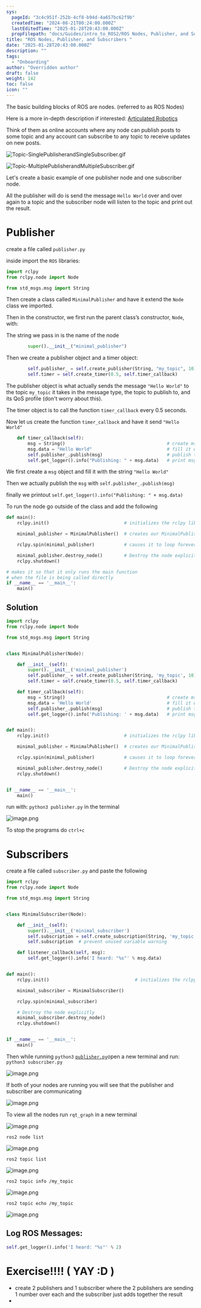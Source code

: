 ```yaml
---
sys:
  pageId: "3c4c951f-252b-4cf8-b94d-4a657bc62f9b"
  createdTime: "2024-08-21T00:24:00.000Z"
  lastEditedTime: "2025-01-28T20:43:00.000Z"
  propFilepath: "docs/Guides/intro_to_ROS2/ROS Nodes, Publisher, and Subscribers .md"
title: "ROS Nodes, Publisher, and Subscribers "
date: "2025-01-28T20:43:00.000Z"
description: ""
tags:
  - "Onboarding"
author: "Overridden author"
draft: false
weight: 142
toc: false
icon: ""
---
```


The basic building blocks of ROS are nodes. (referred to as ROS Nodes)

Here is a more in-depth description if interested: [Articulated Robotics](https://articulatedrobotics.xyz/tutorials/ready-for-ros/ros-overview#2-nodes)

Think of them as online accounts where any node can publish posts to some topic and any account can subscribe to any topic to receive updates on new posts.

![Topic-SinglePublisherandSingleSubscriber.gif](https://docs.ros.org/en/humble/_images/Topic-SinglePublisherandSingleSubscriber.gif)

![Topic-MultiplePublisherandMultipleSubscriber.gif](https://docs.ros.org/en/humble/_images/Topic-MultiplePublisherandMultipleSubscriber.gif)

Let's create a basic example of one publisher node and one subscriber node.

All the publisher will do is send the message `Hello World` over and over again to a topic and the subscriber node will listen to the topic and print out the result.

# Publisher

create a file called `publisher.py` 

inside import the `ROS` libraries:

```python
import rclpy
from rclpy.node import Node

from std_msgs.msg import String
```

Then create a class called `MinimalPublisher` and have it extend the `Node` class we imported.

Then in the constructor, we first run the parent class’s constructor, `Node`, with:

The string we pass in is the name of the node

```python
        super().__init__("minimal_publisher")
```

Then we create a publisher object and a timer object:

```python
        self.publisher_ = self.create_publisher(String, "my_topic", 10)
        self.timer = self.create_timer(0.5, self.timer_callback)
```

The publisher object is what actually sends the message `"Hello World"` to the topic `my_topic` it takes in the message type, the topic to publish to, and its QoS profile (don't worry about this).

The timer object is to call the function `timer_callback` every 0.5 seconds.

Now let us create the function `timer_callback` and have it send `"Hello World"`

```python
    def timer_callback(self):
        msg = String()                                      # create msg object
        msg.data = "Hello World"                            # fill it with data
        self.publisher_.publish(msg)                        # publish the message
        self.get_logger().info("Publishing: " + msg.data)   # print msg
```

We first create a `msg` object and fill it with the string `"Hello World"`

Then we actually publish the `msg` with `self.publisher_.publish(msg)`

finally we printout `self.get_logger().info("Publishing: " + msg.data)`

To run the node go outside of the class and add the following

```python
def main():
    rclpy.init()                            # initializes the rclpy library

    minimal_publisher = MinimalPublisher()  # creates our MinimalPublisher object

    rclpy.spin(minimal_publisher)           # causes it to loop forever

    minimal_publisher.destroy_node()        # Destroy the node explicitly
    rclpy.shutdown()

# makes it so that it only runs the main function
# when the file is being called directly
if __name__ == '__main__': 
    main()
```

## Solution

```python
import rclpy
from rclpy.node import Node

from std_msgs.msg import String


class MinimalPublisher(Node):

    def __init__(self):
        super().__init__('minimal_publisher')
        self.publisher_ = self.create_publisher(String, 'my_topic', 10)
        self.timer = self.create_timer(0.5, self.timer_callback)

    def timer_callback(self):
        msg = String()                                      # create msg object
        msg.data = 'Hello World'                            # fill it with data
        self.publisher_.publish(msg)                        # publish the message
        self.get_logger().info('Publishing: ' + msg.data)   # print msg


def main():
    rclpy.init()                            # initializes the rclpy library

    minimal_publisher = MinimalPublisher()  # creates our MinimalPublisher object

    rclpy.spin(minimal_publisher)           # causes it to loop forever

    minimal_publisher.destroy_node()        # Destroy the node explicitly
    rclpy.shutdown()


if __name__ == '__main__':
    main()
```

run with: `python3 publisher.py` in the terminal

![image.png](https://prod-files-secure.s3.us-west-2.amazonaws.com/d518164a-d88e-44d1-a4ee-3adb3bd8bce0/9214accb-ad5b-44f1-a31c-b3167c59138b/image.png?X-Amz-Algorithm=AWS4-HMAC-SHA256&X-Amz-Content-Sha256=UNSIGNED-PAYLOAD&X-Amz-Credential=ASIAZI2LB46647BU7L3F%2F20250604%2Fus-west-2%2Fs3%2Faws4_request&X-Amz-Date=20250604T100942Z&X-Amz-Expires=3600&X-Amz-Security-Token=IQoJb3JpZ2luX2VjEFIaCXVzLXdlc3QtMiJHMEUCIQDEjeDCFC%2BJuBX5oN42%2BIYc8lPifZ9olKB5dB5C%2BL4g4gIgeXKpZUmiLpc9dqzj4WYZFzw6WLeGKsKBAzjtU6YQofAq%2FwMIKhAAGgw2Mzc0MjMxODM4MDUiDEwRQBoehZcWC1Gz8yrcA6sL3r3ydp7Bl%2FHVTg6xRhx71LHF%2FDf8guBFQ3e3byqbIp%2Fe01639tnWc%2B5r3vsam1iFT%2FDqwqnlGHLd82dsL%2BIJjIxj%2Bk3ZMW1r5T8z5XhQNUTaSiogT7ZrbzwEEwovWcvZoKMmxM%2BIYUvDIOB7JNv%2BgaLeetfRZNHsiGNZbwV%2FqLD3d%2Bni7kkb%2FexfVf8uUc5JE%2BQbqxNfQQfxtpRH5oMRE1ofrJfG%2BW5FwYJnmatI1Zm%2FVJ3hkaOyCuPpxc6IDvqrwYa45EPdpx%2FyO%2B%2F%2FlU5usi4ZdiFf4RKmqf4uSLrtx9YnErHctSE9%2BQC18XXjj%2F6uIVX1g0QJPjx7N5ZKOvG3ESx1jzVwHz%2BtfTBxI4o8AZ3%2BZ5lrgJzYBL%2BK309m5An6UuI%2FXmeKQ2W%2FrXpo6CBfXSgRSFBfBoqHG8bWsOQHVT0OtyhOOmj95pJMGckH161%2FRD7Z3mXwJMs9xia5OG4lvfUMLEmc9c6CUuk5I%2FLI0wPT%2B6QMLrtP2JDXC0EMGW7pHxPkCME%2F%2BdpDu%2FJ8cglZ%2BPViaDbpUVEJpgxHKW%2BIprB5p63fkLCsQA%2F5I%2Fh1hhpsRNE6dafqDbKx3m%2F8KALYhiJtFuOEE%2BA7L8AH5u2huE0t%2BPNe0wJKBG9AMNSfgMIGOqUBqNm4fGMzmh1O8Ma%2B0za4J1K%2BfoM3Dj6cKLm%2BgUQO1waoybfU6VrwB7QkruV7GR%2FjydxskAwM7alUPCxJz0%2Bx1YX0Na3HS%2BvwXsqEMInJ1iHJVnX3paVoCxvr%2Fh14HeXUGvNHzsTpj%2FHIZcIkdsHkLH40lM7U%2B%2FLt8JH6HGKENfFISwP2r14DT72wqtdvzSKhOFRVZi8K0SP2fSifkQZislWT5Uhf&X-Amz-Signature=bffa818dc98df14c18f8101a3ef0fcf302ea8270a4aeba0b21596d69a83cf302&X-Amz-SignedHeaders=host&x-id=GetObject)

To stop the programs do `ctrl+c`

# Subscribers

create a file called `subscriber.py` and paste the following

```python
import rclpy
from rclpy.node import Node

from std_msgs.msg import String


class MinimalSubscriber(Node):

    def __init__(self):
        super().__init__('minimal_subscriber')
        self.subscription = self.create_subscription(String, 'my_topic', self.listener_callback, 10)
        self.subscription  # prevent unused variable warning

    def listener_callback(self, msg):
        self.get_logger().info('I heard: "%s"' % msg.data)


def main():
    rclpy.init()                                # initializes the rclpy library

    minimal_subscriber = MinimalSubscriber()

    rclpy.spin(minimal_subscriber)

    # Destroy the node explicitly
    minimal_subscriber.destroy_node()
    rclpy.shutdown()


if __name__ == '__main__':
    main()
```

Then while running `python3` [`publisher.py`](http://publisher.py/)open a new terminal and run: `python3 subscriber.py` 

![image.png](https://prod-files-secure.s3.us-west-2.amazonaws.com/d518164a-d88e-44d1-a4ee-3adb3bd8bce0/611fccf2-c738-4dbd-94e9-98f209092866/image.png?X-Amz-Algorithm=AWS4-HMAC-SHA256&X-Amz-Content-Sha256=UNSIGNED-PAYLOAD&X-Amz-Credential=ASIAZI2LB46647BU7L3F%2F20250604%2Fus-west-2%2Fs3%2Faws4_request&X-Amz-Date=20250604T100942Z&X-Amz-Expires=3600&X-Amz-Security-Token=IQoJb3JpZ2luX2VjEFIaCXVzLXdlc3QtMiJHMEUCIQDEjeDCFC%2BJuBX5oN42%2BIYc8lPifZ9olKB5dB5C%2BL4g4gIgeXKpZUmiLpc9dqzj4WYZFzw6WLeGKsKBAzjtU6YQofAq%2FwMIKhAAGgw2Mzc0MjMxODM4MDUiDEwRQBoehZcWC1Gz8yrcA6sL3r3ydp7Bl%2FHVTg6xRhx71LHF%2FDf8guBFQ3e3byqbIp%2Fe01639tnWc%2B5r3vsam1iFT%2FDqwqnlGHLd82dsL%2BIJjIxj%2Bk3ZMW1r5T8z5XhQNUTaSiogT7ZrbzwEEwovWcvZoKMmxM%2BIYUvDIOB7JNv%2BgaLeetfRZNHsiGNZbwV%2FqLD3d%2Bni7kkb%2FexfVf8uUc5JE%2BQbqxNfQQfxtpRH5oMRE1ofrJfG%2BW5FwYJnmatI1Zm%2FVJ3hkaOyCuPpxc6IDvqrwYa45EPdpx%2FyO%2B%2F%2FlU5usi4ZdiFf4RKmqf4uSLrtx9YnErHctSE9%2BQC18XXjj%2F6uIVX1g0QJPjx7N5ZKOvG3ESx1jzVwHz%2BtfTBxI4o8AZ3%2BZ5lrgJzYBL%2BK309m5An6UuI%2FXmeKQ2W%2FrXpo6CBfXSgRSFBfBoqHG8bWsOQHVT0OtyhOOmj95pJMGckH161%2FRD7Z3mXwJMs9xia5OG4lvfUMLEmc9c6CUuk5I%2FLI0wPT%2B6QMLrtP2JDXC0EMGW7pHxPkCME%2F%2BdpDu%2FJ8cglZ%2BPViaDbpUVEJpgxHKW%2BIprB5p63fkLCsQA%2F5I%2Fh1hhpsRNE6dafqDbKx3m%2F8KALYhiJtFuOEE%2BA7L8AH5u2huE0t%2BPNe0wJKBG9AMNSfgMIGOqUBqNm4fGMzmh1O8Ma%2B0za4J1K%2BfoM3Dj6cKLm%2BgUQO1waoybfU6VrwB7QkruV7GR%2FjydxskAwM7alUPCxJz0%2Bx1YX0Na3HS%2BvwXsqEMInJ1iHJVnX3paVoCxvr%2Fh14HeXUGvNHzsTpj%2FHIZcIkdsHkLH40lM7U%2B%2FLt8JH6HGKENfFISwP2r14DT72wqtdvzSKhOFRVZi8K0SP2fSifkQZislWT5Uhf&X-Amz-Signature=1dfe17a710b87951cdc7d848c8f182a90613f30fd1a1ec543201244493d06767&X-Amz-SignedHeaders=host&x-id=GetObject)

If both of your nodes are running you will see that the publisher and subscriber are communicating

![image.png](https://prod-files-secure.s3.us-west-2.amazonaws.com/d518164a-d88e-44d1-a4ee-3adb3bd8bce0/eea428b5-1cf0-43bb-a30b-81cbaf6c5c78/image.png?X-Amz-Algorithm=AWS4-HMAC-SHA256&X-Amz-Content-Sha256=UNSIGNED-PAYLOAD&X-Amz-Credential=ASIAZI2LB46647BU7L3F%2F20250604%2Fus-west-2%2Fs3%2Faws4_request&X-Amz-Date=20250604T100942Z&X-Amz-Expires=3600&X-Amz-Security-Token=IQoJb3JpZ2luX2VjEFIaCXVzLXdlc3QtMiJHMEUCIQDEjeDCFC%2BJuBX5oN42%2BIYc8lPifZ9olKB5dB5C%2BL4g4gIgeXKpZUmiLpc9dqzj4WYZFzw6WLeGKsKBAzjtU6YQofAq%2FwMIKhAAGgw2Mzc0MjMxODM4MDUiDEwRQBoehZcWC1Gz8yrcA6sL3r3ydp7Bl%2FHVTg6xRhx71LHF%2FDf8guBFQ3e3byqbIp%2Fe01639tnWc%2B5r3vsam1iFT%2FDqwqnlGHLd82dsL%2BIJjIxj%2Bk3ZMW1r5T8z5XhQNUTaSiogT7ZrbzwEEwovWcvZoKMmxM%2BIYUvDIOB7JNv%2BgaLeetfRZNHsiGNZbwV%2FqLD3d%2Bni7kkb%2FexfVf8uUc5JE%2BQbqxNfQQfxtpRH5oMRE1ofrJfG%2BW5FwYJnmatI1Zm%2FVJ3hkaOyCuPpxc6IDvqrwYa45EPdpx%2FyO%2B%2F%2FlU5usi4ZdiFf4RKmqf4uSLrtx9YnErHctSE9%2BQC18XXjj%2F6uIVX1g0QJPjx7N5ZKOvG3ESx1jzVwHz%2BtfTBxI4o8AZ3%2BZ5lrgJzYBL%2BK309m5An6UuI%2FXmeKQ2W%2FrXpo6CBfXSgRSFBfBoqHG8bWsOQHVT0OtyhOOmj95pJMGckH161%2FRD7Z3mXwJMs9xia5OG4lvfUMLEmc9c6CUuk5I%2FLI0wPT%2B6QMLrtP2JDXC0EMGW7pHxPkCME%2F%2BdpDu%2FJ8cglZ%2BPViaDbpUVEJpgxHKW%2BIprB5p63fkLCsQA%2F5I%2Fh1hhpsRNE6dafqDbKx3m%2F8KALYhiJtFuOEE%2BA7L8AH5u2huE0t%2BPNe0wJKBG9AMNSfgMIGOqUBqNm4fGMzmh1O8Ma%2B0za4J1K%2BfoM3Dj6cKLm%2BgUQO1waoybfU6VrwB7QkruV7GR%2FjydxskAwM7alUPCxJz0%2Bx1YX0Na3HS%2BvwXsqEMInJ1iHJVnX3paVoCxvr%2Fh14HeXUGvNHzsTpj%2FHIZcIkdsHkLH40lM7U%2B%2FLt8JH6HGKENfFISwP2r14DT72wqtdvzSKhOFRVZi8K0SP2fSifkQZislWT5Uhf&X-Amz-Signature=42e5d127ffe55c962d2970cbcd2cb6ad8fabe36b3f41f795a01fef9c96b76bd8&X-Amz-SignedHeaders=host&x-id=GetObject)

To view all the nodes run `rqt_graph` in a new terminal

![image.png](https://prod-files-secure.s3.us-west-2.amazonaws.com/d518164a-d88e-44d1-a4ee-3adb3bd8bce0/1d98e964-4318-4d62-b5c4-8c8f78368598/image.png?X-Amz-Algorithm=AWS4-HMAC-SHA256&X-Amz-Content-Sha256=UNSIGNED-PAYLOAD&X-Amz-Credential=ASIAZI2LB46647BU7L3F%2F20250604%2Fus-west-2%2Fs3%2Faws4_request&X-Amz-Date=20250604T100942Z&X-Amz-Expires=3600&X-Amz-Security-Token=IQoJb3JpZ2luX2VjEFIaCXVzLXdlc3QtMiJHMEUCIQDEjeDCFC%2BJuBX5oN42%2BIYc8lPifZ9olKB5dB5C%2BL4g4gIgeXKpZUmiLpc9dqzj4WYZFzw6WLeGKsKBAzjtU6YQofAq%2FwMIKhAAGgw2Mzc0MjMxODM4MDUiDEwRQBoehZcWC1Gz8yrcA6sL3r3ydp7Bl%2FHVTg6xRhx71LHF%2FDf8guBFQ3e3byqbIp%2Fe01639tnWc%2B5r3vsam1iFT%2FDqwqnlGHLd82dsL%2BIJjIxj%2Bk3ZMW1r5T8z5XhQNUTaSiogT7ZrbzwEEwovWcvZoKMmxM%2BIYUvDIOB7JNv%2BgaLeetfRZNHsiGNZbwV%2FqLD3d%2Bni7kkb%2FexfVf8uUc5JE%2BQbqxNfQQfxtpRH5oMRE1ofrJfG%2BW5FwYJnmatI1Zm%2FVJ3hkaOyCuPpxc6IDvqrwYa45EPdpx%2FyO%2B%2F%2FlU5usi4ZdiFf4RKmqf4uSLrtx9YnErHctSE9%2BQC18XXjj%2F6uIVX1g0QJPjx7N5ZKOvG3ESx1jzVwHz%2BtfTBxI4o8AZ3%2BZ5lrgJzYBL%2BK309m5An6UuI%2FXmeKQ2W%2FrXpo6CBfXSgRSFBfBoqHG8bWsOQHVT0OtyhOOmj95pJMGckH161%2FRD7Z3mXwJMs9xia5OG4lvfUMLEmc9c6CUuk5I%2FLI0wPT%2B6QMLrtP2JDXC0EMGW7pHxPkCME%2F%2BdpDu%2FJ8cglZ%2BPViaDbpUVEJpgxHKW%2BIprB5p63fkLCsQA%2F5I%2Fh1hhpsRNE6dafqDbKx3m%2F8KALYhiJtFuOEE%2BA7L8AH5u2huE0t%2BPNe0wJKBG9AMNSfgMIGOqUBqNm4fGMzmh1O8Ma%2B0za4J1K%2BfoM3Dj6cKLm%2BgUQO1waoybfU6VrwB7QkruV7GR%2FjydxskAwM7alUPCxJz0%2Bx1YX0Na3HS%2BvwXsqEMInJ1iHJVnX3paVoCxvr%2Fh14HeXUGvNHzsTpj%2FHIZcIkdsHkLH40lM7U%2B%2FLt8JH6HGKENfFISwP2r14DT72wqtdvzSKhOFRVZi8K0SP2fSifkQZislWT5Uhf&X-Amz-Signature=226bc82f42fe7c2cc173a89039aeb644e9b4c2ce688960f756d4b9d3e77f65d3&X-Amz-SignedHeaders=host&x-id=GetObject)

`ros2 node list`

![image.png](https://prod-files-secure.s3.us-west-2.amazonaws.com/d518164a-d88e-44d1-a4ee-3adb3bd8bce0/680ac8cf-e6d9-4164-9ece-5b9a6fccffee/image.png?X-Amz-Algorithm=AWS4-HMAC-SHA256&X-Amz-Content-Sha256=UNSIGNED-PAYLOAD&X-Amz-Credential=ASIAZI2LB46647BU7L3F%2F20250604%2Fus-west-2%2Fs3%2Faws4_request&X-Amz-Date=20250604T100942Z&X-Amz-Expires=3600&X-Amz-Security-Token=IQoJb3JpZ2luX2VjEFIaCXVzLXdlc3QtMiJHMEUCIQDEjeDCFC%2BJuBX5oN42%2BIYc8lPifZ9olKB5dB5C%2BL4g4gIgeXKpZUmiLpc9dqzj4WYZFzw6WLeGKsKBAzjtU6YQofAq%2FwMIKhAAGgw2Mzc0MjMxODM4MDUiDEwRQBoehZcWC1Gz8yrcA6sL3r3ydp7Bl%2FHVTg6xRhx71LHF%2FDf8guBFQ3e3byqbIp%2Fe01639tnWc%2B5r3vsam1iFT%2FDqwqnlGHLd82dsL%2BIJjIxj%2Bk3ZMW1r5T8z5XhQNUTaSiogT7ZrbzwEEwovWcvZoKMmxM%2BIYUvDIOB7JNv%2BgaLeetfRZNHsiGNZbwV%2FqLD3d%2Bni7kkb%2FexfVf8uUc5JE%2BQbqxNfQQfxtpRH5oMRE1ofrJfG%2BW5FwYJnmatI1Zm%2FVJ3hkaOyCuPpxc6IDvqrwYa45EPdpx%2FyO%2B%2F%2FlU5usi4ZdiFf4RKmqf4uSLrtx9YnErHctSE9%2BQC18XXjj%2F6uIVX1g0QJPjx7N5ZKOvG3ESx1jzVwHz%2BtfTBxI4o8AZ3%2BZ5lrgJzYBL%2BK309m5An6UuI%2FXmeKQ2W%2FrXpo6CBfXSgRSFBfBoqHG8bWsOQHVT0OtyhOOmj95pJMGckH161%2FRD7Z3mXwJMs9xia5OG4lvfUMLEmc9c6CUuk5I%2FLI0wPT%2B6QMLrtP2JDXC0EMGW7pHxPkCME%2F%2BdpDu%2FJ8cglZ%2BPViaDbpUVEJpgxHKW%2BIprB5p63fkLCsQA%2F5I%2Fh1hhpsRNE6dafqDbKx3m%2F8KALYhiJtFuOEE%2BA7L8AH5u2huE0t%2BPNe0wJKBG9AMNSfgMIGOqUBqNm4fGMzmh1O8Ma%2B0za4J1K%2BfoM3Dj6cKLm%2BgUQO1waoybfU6VrwB7QkruV7GR%2FjydxskAwM7alUPCxJz0%2Bx1YX0Na3HS%2BvwXsqEMInJ1iHJVnX3paVoCxvr%2Fh14HeXUGvNHzsTpj%2FHIZcIkdsHkLH40lM7U%2B%2FLt8JH6HGKENfFISwP2r14DT72wqtdvzSKhOFRVZi8K0SP2fSifkQZislWT5Uhf&X-Amz-Signature=bc016eb623557c4b7db5f5708093adf8d37923f0d67385857274aa1fb0900295&X-Amz-SignedHeaders=host&x-id=GetObject)

`ros2 topic list`

![image.png](https://prod-files-secure.s3.us-west-2.amazonaws.com/d518164a-d88e-44d1-a4ee-3adb3bd8bce0/eee2ebe1-27ef-4a4a-96fb-2ca54126fb29/image.png?X-Amz-Algorithm=AWS4-HMAC-SHA256&X-Amz-Content-Sha256=UNSIGNED-PAYLOAD&X-Amz-Credential=ASIAZI2LB46647BU7L3F%2F20250604%2Fus-west-2%2Fs3%2Faws4_request&X-Amz-Date=20250604T100942Z&X-Amz-Expires=3600&X-Amz-Security-Token=IQoJb3JpZ2luX2VjEFIaCXVzLXdlc3QtMiJHMEUCIQDEjeDCFC%2BJuBX5oN42%2BIYc8lPifZ9olKB5dB5C%2BL4g4gIgeXKpZUmiLpc9dqzj4WYZFzw6WLeGKsKBAzjtU6YQofAq%2FwMIKhAAGgw2Mzc0MjMxODM4MDUiDEwRQBoehZcWC1Gz8yrcA6sL3r3ydp7Bl%2FHVTg6xRhx71LHF%2FDf8guBFQ3e3byqbIp%2Fe01639tnWc%2B5r3vsam1iFT%2FDqwqnlGHLd82dsL%2BIJjIxj%2Bk3ZMW1r5T8z5XhQNUTaSiogT7ZrbzwEEwovWcvZoKMmxM%2BIYUvDIOB7JNv%2BgaLeetfRZNHsiGNZbwV%2FqLD3d%2Bni7kkb%2FexfVf8uUc5JE%2BQbqxNfQQfxtpRH5oMRE1ofrJfG%2BW5FwYJnmatI1Zm%2FVJ3hkaOyCuPpxc6IDvqrwYa45EPdpx%2FyO%2B%2F%2FlU5usi4ZdiFf4RKmqf4uSLrtx9YnErHctSE9%2BQC18XXjj%2F6uIVX1g0QJPjx7N5ZKOvG3ESx1jzVwHz%2BtfTBxI4o8AZ3%2BZ5lrgJzYBL%2BK309m5An6UuI%2FXmeKQ2W%2FrXpo6CBfXSgRSFBfBoqHG8bWsOQHVT0OtyhOOmj95pJMGckH161%2FRD7Z3mXwJMs9xia5OG4lvfUMLEmc9c6CUuk5I%2FLI0wPT%2B6QMLrtP2JDXC0EMGW7pHxPkCME%2F%2BdpDu%2FJ8cglZ%2BPViaDbpUVEJpgxHKW%2BIprB5p63fkLCsQA%2F5I%2Fh1hhpsRNE6dafqDbKx3m%2F8KALYhiJtFuOEE%2BA7L8AH5u2huE0t%2BPNe0wJKBG9AMNSfgMIGOqUBqNm4fGMzmh1O8Ma%2B0za4J1K%2BfoM3Dj6cKLm%2BgUQO1waoybfU6VrwB7QkruV7GR%2FjydxskAwM7alUPCxJz0%2Bx1YX0Na3HS%2BvwXsqEMInJ1iHJVnX3paVoCxvr%2Fh14HeXUGvNHzsTpj%2FHIZcIkdsHkLH40lM7U%2B%2FLt8JH6HGKENfFISwP2r14DT72wqtdvzSKhOFRVZi8K0SP2fSifkQZislWT5Uhf&X-Amz-Signature=7e65e9bf99d1791fef445a97c3c00c3550a27c32ae7616080f999377e572becd&X-Amz-SignedHeaders=host&x-id=GetObject)

`ros2 topic info /my_topic`

![image.png](https://prod-files-secure.s3.us-west-2.amazonaws.com/d518164a-d88e-44d1-a4ee-3adb3bd8bce0/6288ef12-cb9e-406f-b9eb-65feed3a9011/image.png?X-Amz-Algorithm=AWS4-HMAC-SHA256&X-Amz-Content-Sha256=UNSIGNED-PAYLOAD&X-Amz-Credential=ASIAZI2LB46647BU7L3F%2F20250604%2Fus-west-2%2Fs3%2Faws4_request&X-Amz-Date=20250604T100942Z&X-Amz-Expires=3600&X-Amz-Security-Token=IQoJb3JpZ2luX2VjEFIaCXVzLXdlc3QtMiJHMEUCIQDEjeDCFC%2BJuBX5oN42%2BIYc8lPifZ9olKB5dB5C%2BL4g4gIgeXKpZUmiLpc9dqzj4WYZFzw6WLeGKsKBAzjtU6YQofAq%2FwMIKhAAGgw2Mzc0MjMxODM4MDUiDEwRQBoehZcWC1Gz8yrcA6sL3r3ydp7Bl%2FHVTg6xRhx71LHF%2FDf8guBFQ3e3byqbIp%2Fe01639tnWc%2B5r3vsam1iFT%2FDqwqnlGHLd82dsL%2BIJjIxj%2Bk3ZMW1r5T8z5XhQNUTaSiogT7ZrbzwEEwovWcvZoKMmxM%2BIYUvDIOB7JNv%2BgaLeetfRZNHsiGNZbwV%2FqLD3d%2Bni7kkb%2FexfVf8uUc5JE%2BQbqxNfQQfxtpRH5oMRE1ofrJfG%2BW5FwYJnmatI1Zm%2FVJ3hkaOyCuPpxc6IDvqrwYa45EPdpx%2FyO%2B%2F%2FlU5usi4ZdiFf4RKmqf4uSLrtx9YnErHctSE9%2BQC18XXjj%2F6uIVX1g0QJPjx7N5ZKOvG3ESx1jzVwHz%2BtfTBxI4o8AZ3%2BZ5lrgJzYBL%2BK309m5An6UuI%2FXmeKQ2W%2FrXpo6CBfXSgRSFBfBoqHG8bWsOQHVT0OtyhOOmj95pJMGckH161%2FRD7Z3mXwJMs9xia5OG4lvfUMLEmc9c6CUuk5I%2FLI0wPT%2B6QMLrtP2JDXC0EMGW7pHxPkCME%2F%2BdpDu%2FJ8cglZ%2BPViaDbpUVEJpgxHKW%2BIprB5p63fkLCsQA%2F5I%2Fh1hhpsRNE6dafqDbKx3m%2F8KALYhiJtFuOEE%2BA7L8AH5u2huE0t%2BPNe0wJKBG9AMNSfgMIGOqUBqNm4fGMzmh1O8Ma%2B0za4J1K%2BfoM3Dj6cKLm%2BgUQO1waoybfU6VrwB7QkruV7GR%2FjydxskAwM7alUPCxJz0%2Bx1YX0Na3HS%2BvwXsqEMInJ1iHJVnX3paVoCxvr%2Fh14HeXUGvNHzsTpj%2FHIZcIkdsHkLH40lM7U%2B%2FLt8JH6HGKENfFISwP2r14DT72wqtdvzSKhOFRVZi8K0SP2fSifkQZislWT5Uhf&X-Amz-Signature=a7fec03b71432b95025ef169dc47d2fd379089ec433d07f754f5061eba7840c4&X-Amz-SignedHeaders=host&x-id=GetObject)

`ros2 topic echo /my_topic`

![image.png](https://prod-files-secure.s3.us-west-2.amazonaws.com/d518164a-d88e-44d1-a4ee-3adb3bd8bce0/0a6fcb4d-422d-4a6c-a803-749ef4adf2c6/image.png?X-Amz-Algorithm=AWS4-HMAC-SHA256&X-Amz-Content-Sha256=UNSIGNED-PAYLOAD&X-Amz-Credential=ASIAZI2LB46647BU7L3F%2F20250604%2Fus-west-2%2Fs3%2Faws4_request&X-Amz-Date=20250604T100942Z&X-Amz-Expires=3600&X-Amz-Security-Token=IQoJb3JpZ2luX2VjEFIaCXVzLXdlc3QtMiJHMEUCIQDEjeDCFC%2BJuBX5oN42%2BIYc8lPifZ9olKB5dB5C%2BL4g4gIgeXKpZUmiLpc9dqzj4WYZFzw6WLeGKsKBAzjtU6YQofAq%2FwMIKhAAGgw2Mzc0MjMxODM4MDUiDEwRQBoehZcWC1Gz8yrcA6sL3r3ydp7Bl%2FHVTg6xRhx71LHF%2FDf8guBFQ3e3byqbIp%2Fe01639tnWc%2B5r3vsam1iFT%2FDqwqnlGHLd82dsL%2BIJjIxj%2Bk3ZMW1r5T8z5XhQNUTaSiogT7ZrbzwEEwovWcvZoKMmxM%2BIYUvDIOB7JNv%2BgaLeetfRZNHsiGNZbwV%2FqLD3d%2Bni7kkb%2FexfVf8uUc5JE%2BQbqxNfQQfxtpRH5oMRE1ofrJfG%2BW5FwYJnmatI1Zm%2FVJ3hkaOyCuPpxc6IDvqrwYa45EPdpx%2FyO%2B%2F%2FlU5usi4ZdiFf4RKmqf4uSLrtx9YnErHctSE9%2BQC18XXjj%2F6uIVX1g0QJPjx7N5ZKOvG3ESx1jzVwHz%2BtfTBxI4o8AZ3%2BZ5lrgJzYBL%2BK309m5An6UuI%2FXmeKQ2W%2FrXpo6CBfXSgRSFBfBoqHG8bWsOQHVT0OtyhOOmj95pJMGckH161%2FRD7Z3mXwJMs9xia5OG4lvfUMLEmc9c6CUuk5I%2FLI0wPT%2B6QMLrtP2JDXC0EMGW7pHxPkCME%2F%2BdpDu%2FJ8cglZ%2BPViaDbpUVEJpgxHKW%2BIprB5p63fkLCsQA%2F5I%2Fh1hhpsRNE6dafqDbKx3m%2F8KALYhiJtFuOEE%2BA7L8AH5u2huE0t%2BPNe0wJKBG9AMNSfgMIGOqUBqNm4fGMzmh1O8Ma%2B0za4J1K%2BfoM3Dj6cKLm%2BgUQO1waoybfU6VrwB7QkruV7GR%2FjydxskAwM7alUPCxJz0%2Bx1YX0Na3HS%2BvwXsqEMInJ1iHJVnX3paVoCxvr%2Fh14HeXUGvNHzsTpj%2FHIZcIkdsHkLH40lM7U%2B%2FLt8JH6HGKENfFISwP2r14DT72wqtdvzSKhOFRVZi8K0SP2fSifkQZislWT5Uhf&X-Amz-Signature=79196154a433aa5bd5e6325fa516ec092f90c3a89dc4feea465b6da69adfd268&X-Amz-SignedHeaders=host&x-id=GetObject)

## Log ROS Messages:

```python
self.get_logger().info('I heard: "%s"' % 2)
```

# Exercise!!!! ( YAY :D )

- create 2 publishers and 1 subscriber where the 2 publishers are sending 1 number over each and the subscriber just adds together the result
- 
